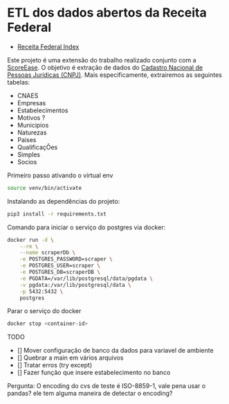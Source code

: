 # ETL dos dados abertos da Receita Federal 
- [Receita Federal Index](https://dadosabertos.rfb.gov.br/CNPJ/)

Este projeto é uma extensão do trabalho realizado conjunto com a [ScoreEase](https://github.com/scoreease).
O objetivo é extração de dados do [Cadastro Nacional de Pessoas Jurídicas (CNPJ)](lucoes.receita.fazenda.gov.br/servicos/cnpjreva/cnpjreva_solicitacao.asp).
Mais especificamente, extrairemos as seguintes tabelas:

- CNAES
- Empresas
- Estabelecimentos
- Motivos ? 
- Municipios
- Naturezas
- Paises
- QualificaçÕes
- Simples
- Socios

Primeiro passo ativando o virtual env
```sh
source venv/bin/activate
```
Instalando as dependências do projeto:
```sh
pip3 install -r requirements.txt
```

Comando para iniciar o serviço do postgres via docker:
```sh
docker run -d \
    --rm \
	--name scraperDb \
	-e POSTGRES_PASSWORD=scraper \
    -e POSTGRES_USER=scraper \
    -e POSTGRES_DB=scraperDB \
    -e PGDATA=/var/lib/postgresql/data/pgdata \
    -v pgdata:/var/lib/postgresql/data \
    -p 5432:5432 \
    postgres
```
Parar o serviço do docker
```sh
docker stop <container-id>
```


TODO
- [] Mover configuração de banco da dados para variavel de ambiente
- [] Quebrar a main em vários arquivos 
- [] Tratar erros (try except)
- [] Fazer função que insere estabelecimento no banco

Pergunta:
O encoding do cvs de teste é ISO-8859-1, vale pena usar o pandas? ele tem alguma maneira de detectar o encoding? 

